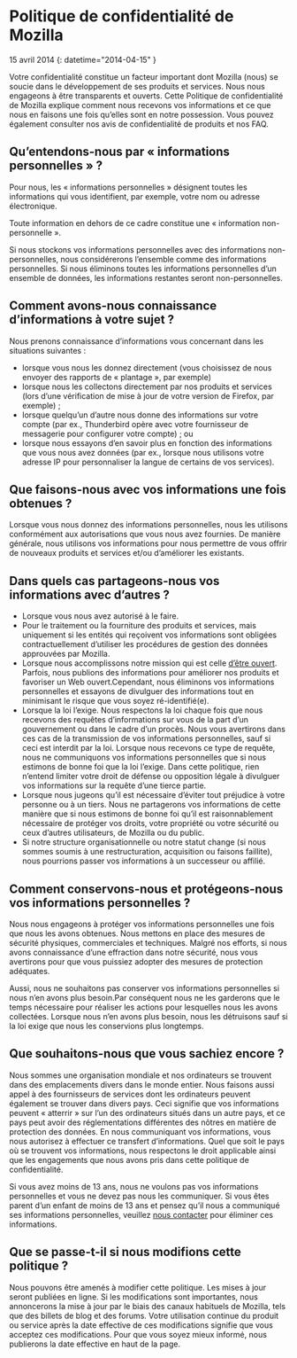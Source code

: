 ﻿# Politique de confidentialité de Mozilla

15 avril 2014
{: datetime="2014-04-15" }

Votre confidentialité constitue un facteur important dont Mozilla (nous) se soucie dans le développement de ses produits et services. Nous nous engageons à être transparents et ouverts. Cette Politique de confidentialité de Mozilla explique comment nous recevons vos informations et ce que nous en faisons une fois qu’elles sont en notre possession. Vous pouvez également consulter nos avis de confidentialité de produits et nos FAQ. 

## Qu’entendons-nous par « informations personnelles » ?

Pour nous, les « informations personnelles » désignent toutes les informations qui vous identifient, par exemple, votre nom ou adresse électronique.

Toute information en dehors de ce cadre constitue une « information non-personnelle ».

Si nous stockons vos informations personnelles avec des informations non-personnelles, nous considérerons l’ensemble comme des informations personnelles. Si nous éliminons toutes les informations personnelles d’un ensemble de données, les informations restantes seront non-personnelles.

## Comment avons-nous connaissance d’informations à votre sujet ?

Nous prenons connaissance d’informations vous concernant dans les situations suivantes :

* lorsque vous nous les donnez directement (vous choisissez de nous envoyer des rapports de « plantage », par exemple)
* lorsque nous les collectons directement par nos produits et services (lors d’une vérification de mise à jour de votre version de Firefox, par exemple) ;
* lorsque quelqu’un d’autre nous donne des informations sur votre compte (par ex., Thunderbird opère avec votre fournisseur de messagerie pour configurer votre compte) ; ou
* lorsque nous essayons d’en savoir plus en fonction des informations que vous nous avez données (par ex., lorsque nous utilisons votre adresse IP pour personnaliser la langue de certains de vos services).

## Que faisons-nous avec vos informations une fois obtenues ?

Lorsque vous nous donnez des informations personnelles, nous les utilisons conformément aux autorisations que vous nous avez fournies. De manière générale, nous utilisons vos informations pour nous permettre de vous offrir de nouveaux produits et services et/ou d’améliorer les existants.

## Dans quels cas partageons-nous vos informations avec d’autres ?

* Lorsque vous nous avez autorisé à le faire.
* Pour le traitement ou la fourniture des produits et services, mais uniquement si les entités qui reçoivent vos informations sont obligées contractuellement d’utiliser les procédures de gestion des données approuvées par Mozilla.
* Lorsque nous accomplissons notre mission qui est celle [d’être ouvert](https://www.mozilla.org/about/manifesto/). Parfois, nous publions des informations pour améliorer nos produits et favoriser un Web ouvert.Cependant, nous éliminons vos informations personnelles et essayons de divulguer des informations tout en minimisant le risque que vous soyez ré-identifié(e).
* Lorsque la loi l’exige. Nous respectons la loi chaque fois que nous recevons des requêtes d’informations sur vous de la part d’un gouvernement ou dans le cadre d’un procès. Nous vous avertirons dans ces cas de la transmission de vos informations personnelles, sauf si ceci est interdit par la loi. Lorsque nous recevons ce type de requête, nous ne communiquons vos informations personnelles que si nous estimons de bonne foi que la loi l’exige. Dans cette politique, rien n’entend limiter votre droit de défense ou opposition légale à divulguer vos informations sur la requête d’une tierce partie.
* Lorsque nous jugeons qu’il est nécessaire d’éviter tout préjudice à votre personne ou à un tiers. Nous ne partagerons vos informations de cette manière que si nous estimons de bonne foi qu’il est raisonnablement nécessaire de protéger vos droits, votre propriété ou votre sécurité ou ceux d’autres utilisateurs, de Mozilla ou du public.
* Si notre structure organisationnelle ou notre statut change (si nous sommes soumis à une restructuration, acquisition ou faisons faillite), nous pourrions passer vos informations à un successeur ou affilié.

## Comment conservons-nous et protégeons-nous vos informations personnelles ?

Nous nous engageons à protéger vos informations personnelles une fois que nous les avons obtenues. Nous mettons en place des mesures de sécurité physiques, commerciales et techniques. Malgré nos efforts, si nous avons connaissance d’une effraction dans notre sécurité, nous vous avertirons pour que vous puissiez adopter des mesures de protection adéquates.

Aussi, nous ne souhaitons pas conserver vos informations personnelles si nous n’en avons plus besoin.Par conséquent nous ne les garderons que le temps nécessaire pour réaliser les actions pour lesquelles nous les avons collectées. Lorsque nous n’en avons plus besoin, nous les détruisons sauf si la loi exige que nous les conservions plus longtemps.

## Que souhaitons-nous que vous sachiez encore ?

Nous sommes une organisation mondiale et nos ordinateurs se trouvent dans des emplacements divers dans le monde entier. Nous faisons aussi appel à des fournisseurs de services dont les ordinateurs peuvent également se trouver dans divers pays. Ceci signifie que vos informations peuvent « atterrir » sur l’un des ordinateurs situés dans un autre pays, et ce pays peut avoir des réglementations différentes des nôtres en matière de protection des données. En nous communiquant vos informations, vous nous autorisez à effectuer ce transfert d’informations. Quel que soit le pays où se trouvent vos informations, nous respectons le droit applicable ainsi que les engagements que nous avons pris dans cette politique de confidentialité.

Si vous avez moins de 13 ans, nous ne voulons pas vos informations personnelles et vous ne devez pas nous les communiquer. Si vous êtes parent d’un enfant de moins de 13 ans et pensez qu’il nous a communiqué ses informations personnelles, veuillez [nous contacter](https://www.mozilla.org/privacy/#contact) pour éliminer ces informations.

## Que se passe-t-il si nous modifions cette politique ?

Nous pouvons être amenés à modifier cette politique.  Les mises à jour seront publiées en ligne. Si les modifications sont importantes, nous annoncerons la mise à jour par le biais des canaux habituels de Mozilla, tels que des billets de blog et des forums. Votre utilisation continue du produit ou service après la date effective de ces modifications signifie que vous acceptez ces modifications. Pour que vous soyez mieux informé, nous publierons la date effective en haut de la page.
